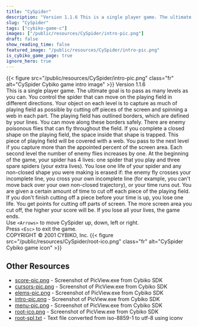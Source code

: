 ```yaml
---
title: "CySpider"
description: "Version 1.1.6 This is a single player game. The ultimate goal is to pass as many levels as you can. You control the spider that can move on the playing field in different directions. Your object on each level is to capture as much of playing field as possible by cutting off piec..."
slug: "CySpider"
tags: ["cybiko-game-c"]
images: ["/public/resources/CySpider/intro-pic.png"]
draft: false
show_reading_time: false
featured_image: "/public/resources/CySpider/intro-pic.png"
is_cybiko_game_page: true
ignore_hero: true
---
```

{{< figure src="/public/resources/CySpider/intro-pic.png" class="fr" alt="CySpider Cybiko game intro image" >}}
Version 1.1.6 \
This is a single player game. The ultimate goal is to pass as many levels as you can. You control the spider that can move on the playing field in different directions. Your object on each level is to capture as much of playing field as possible by cutting off pieces of the screen and spinning a web in each part. The playing field has outlined borders, which are defined by your lines. You can move along these borders safely. There are enemy poisonous flies that can fly throughout the field. If you complete a closed shape on the playing field, the space inside that shape is trapped. This piece of playing field will be covered with a web. You pass to the next level if you capture more than the appointed percent of the screen area. Each second level the number of enemy flies increases by one. At the beginning of the game, your spider has 4 lives: one spider that you play and three spare spiders (your extra lives). You lose one life of your spider and any non-closed shape you were making is erased if: the enemy fly crosses your incomplete line, you cross your own incomplete line (for example, you can't move back over your own non-closed trajectory), or your time runs out. You are given a certain amount of time to cut off each piece of the playing field. If you don't finish cutting off a piece before your time is up, you lose one life. You get points for cutting off parts of screen. The more screen area you cut off, the higher your score will be. If you lose all your lives, the game ends. \
Use `<Arrows>`  to move CySpider up, down, left or right. \
Press `<Esc>`  to exit the game. \
COPYRIGHT © 2001 CYBIKO, Inc. {{< figure src="/public/resources/CySpider/root-ico.png" class="fr" alt="CySpider Cybiko game icon" >}}

## Other Resources
* [score-pic.png](/public/resources/CySpider/score-pic.png) - Screenshot of PicView.exe from Cybiko SDK
* [cursors-pic.png](/public/resources/CySpider/cursors-pic.png) - Screenshot of PicView.exe from Cybiko SDK
* [elems-pic.png](/public/resources/CySpider/elems-pic.png) - Screenshot of PicView.exe from Cybiko SDK
* [intro-pic.png](/public/resources/CySpider/intro-pic.png) - Screenshot of PicView.exe from Cybiko SDK
* [menu-pic.png](/public/resources/CySpider/menu-pic.png) - Screenshot of PicView.exe from Cybiko SDK
* [root-ico.png](/public/resources/CySpider/root-ico.png) - Screenshot of PicView.exe from Cybiko SDK
* [root-spl.txt](/public/resources/CySpider/root-spl.txt) - Text file converted from iso-8859-1 to utf-8 using iconv
